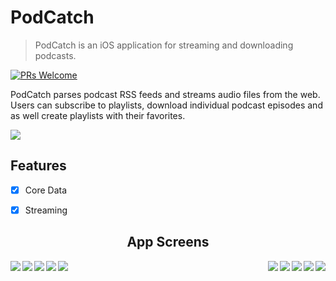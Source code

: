 # PodCatch

> PodCatch is an iOS application for streaming and downloading podcasts.


[![PRs Welcome](https://img.shields.io/badge/PRs-welcome-brightgreen.svg?style=flat-square)](http://makeapullrequest.com)

PodCatch parses podcast RSS feeds and streams audio files from the web. Users can subscribe to playlists, download individual podcast episodes and as well create playlists with their favorites.

![](https://github.com/chriswebb09/podcatcher/blob/master/Resource/demo.gif)

## Features

- [x] Core Data
- [x] Streaming


<h2 align="center">App Screens</h2>

<img src="https://raw.githubusercontent.com/chriswebb09/podcatcher/master/Resource/podcatch-home.png" align="left">

<img src="https://raw.githubusercontent.com/chriswebb09/podcatcher/master/Resource/signup.jpg" align="right">

<img src="https://raw.githubusercontent.com/chriswebb09/podcatcher/master/Resource/search-screen.jpg" align="left">
<img src="https://raw.githubusercontent.com/chriswebb09/podcatcher/master/Resource/playlist-screen.jpg" align="right">


<img src="https://raw.githubusercontent.com/chriswebb09/podcatcher/master/Resource/player-screen.jpg" align="left">
<img src="https://raw.githubusercontent.com/chriswebb09/podcatcher/master/Resource/add-to.png" align="right">

<img src="https://raw.githubusercontent.com/chriswebb09/podcatcher/master/Resource/browse-screen.png" align="right">

<img src="https://raw.githubusercontent.com/chriswebb09/podcatcher/master/Resource/podcatch-home-edit.png" align="left">


<img src="https://raw.githubusercontent.com/chriswebb09/podcatcher/master/Resource/home.png" align="right">

<img src="https://raw.githubusercontent.com/chriswebb09/podcatcher/master/Resource/playlist-delete.png" align="left">


